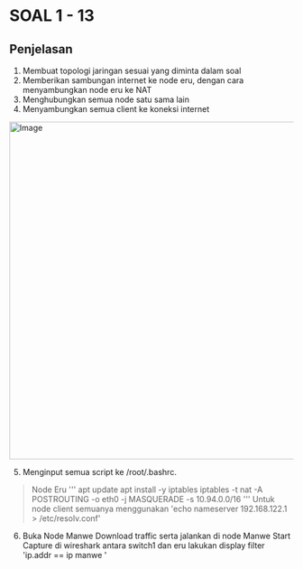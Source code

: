 # SOAL 1 - 13

## Penjelasan

1. Membuat topologi jaringan sesuai yang diminta dalam soal
2. Memberikan sambungan internet ke node eru, dengan cara menyambungkan node eru ke NAT
3. Menghubungkan semua node satu sama lain
4. Menyambungkan semua client ke koneksi internet
<img width="711" height="598" alt="Image" src="https://github.com/user-attachments/assets/b72435d0-f418-43e1-bf76-172577e33378" />

5. Menginput semua script ke /root/.bashrc.

> Node Eru
'''
apt update
apt install -y iptables
iptables -t nat -A POSTROUTING -o eth0 -j MASQUERADE -s 10.94.0.0/16
'''
Untuk node client semuanya menggunakan 'echo nameserver 192.168.122.1 > /etc/resolv.conf'

6. Buka Node Manwe
Download traffic serta jalankan di node Manwe
Start Capture di wireshark antara switch1 dan eru
lakukan display filter 'ip.addr == ip manwe '
